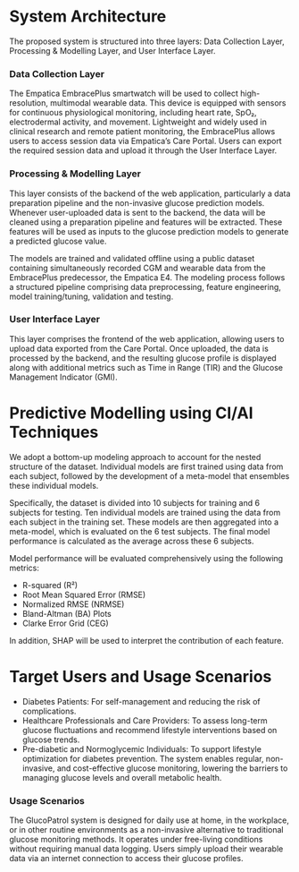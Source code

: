 # System Architecture 

The proposed system is structured into three layers: Data Collection Layer, Processing & Modelling Layer, and User Interface Layer.

### Data Collection Layer
The Empatica EmbracePlus smartwatch will be used to collect high-resolution, multimodal wearable data. This device is equipped with sensors for continuous physiological monitoring, including heart rate, SpO₂, electrodermal activity, and movement. Lightweight and widely used in clinical research and remote patient monitoring, the EmbracePlus allows users to access session data via Empatica’s Care Portal. Users can export the required session data and upload it through the User Interface Layer.

### Processing & Modelling Layer
This layer consists of the backend of the web application, particularly a data preparation pipeline and the non-invasive glucose prediction models. Whenever user-uploaded data is sent to the backend, the data will be cleaned using a preparation pipeline and features will be extracted.  These features will be used as inputs to the glucose prediction models to generate a predicted glucose value. 

The models are trained and validated offline using a public dataset containing simultaneously recorded CGM and wearable data from the EmbracePlus predecessor, the Empatica E4. The modeling process follows a structured pipeline comprising data preprocessing, feature engineering, model training/tuning, validation and testing.

### User Interface Layer
This layer comprises the frontend of the web application, allowing users to upload data exported from the Care Portal. Once uploaded, the data is processed by the backend, and the resulting glucose profile is displayed along with additional metrics such as Time in Range (TIR) and the Glucose Management Indicator (GMI).

# Predictive Modelling using CI/AI Techniques

We adopt a bottom-up modeling approach to account for the nested structure of the dataset. Individual models are first trained using data from each subject, followed by the development of a meta-model that ensembles these individual models.

Specifically, the dataset is divided into 10 subjects for training and 6 subjects for testing. Ten individual models are trained using the data from each subject in the training set. These models are then aggregated into a meta-model, which is evaluated on the 6 test subjects. The final model performance is calculated as the average across these 6 subjects.

Model performance will be evaluated comprehensively using the following metrics:
* R-squared (R²)
* Root Mean Squared Error (RMSE)
* Normalized RMSE (NRMSE)
* Bland-Altman (BA) Plots
* Clarke Error Grid (CEG)

In addition, SHAP will be used to interpret the contribution of each feature.

# Target Users and Usage Scenarios
* Diabetes Patients: For self-management and reducing the risk of complications.
* Healthcare Professionals and Care Providers: To assess long-term glucose fluctuations and recommend lifestyle interventions based on glucose trends.
* Pre-diabetic and Normoglycemic Individuals: To support lifestyle optimization for diabetes prevention. The system enables regular, non-invasive, and cost-effective glucose monitoring, lowering the barriers to managing glucose levels and overall metabolic health.

### Usage Scenarios
The GlucoPatrol system is designed for daily use at home, in the workplace, or in other routine environments as a non-invasive alternative to traditional glucose monitoring methods. It operates under free-living conditions without requiring manual data logging. Users simply upload their wearable data via an internet connection to access their glucose profiles.

